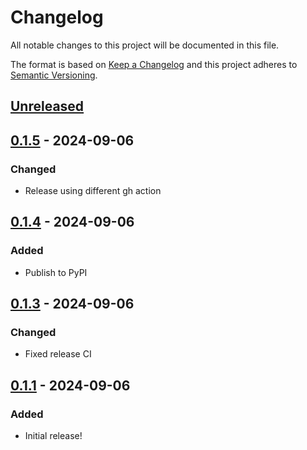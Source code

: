 # Changelog

All notable changes to this project will be documented in this file.

The format is based on [Keep a Changelog](https://keepachangelog.com/en/1.0.0/)
and this project adheres to [Semantic Versioning](https://semver.org/spec/v2.0.0.html).

## [Unreleased]

## [0.1.5] - 2024-09-06
### Changed
- Release using different gh action

## [0.1.4] - 2024-09-06
### Added
- Publish to PyPI

## [0.1.3] - 2024-09-06
### Changed
- Fixed release CI

## [0.1.1] - 2024-09-06
### Added
- Initial release!

[Unreleased]: https://github.com/lmgarret/py-pcbu/compare/0.1.5...HEAD
[0.1.5]: https://github.com/lmgarret/py-pcbu/compare/0.1.4...0.1.5
[0.1.4]: https://github.com/lmgarret/py-pcbu/compare/0.1.3...0.1.4
[0.1.3]: https://github.com/lmgarret/py-pcbu/compare/0.1.1...0.1.3
[0.1.1]: https://github.com/lmgarret/py-pcbu/compare/7072a13019d0054e81e7d8d2ed249a9498bd4ddd...0.1.1
